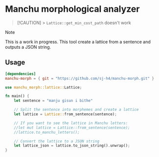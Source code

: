 # Manchu morphological analyzer

> [!CAUTION] > `Lattice::get_min_cost_path` doesn't work

> [!NOTE]
> This is a work in progress.
> This tool create a lattice from a sentence and outputs a JSON string.

## Usage

```toml
[dependencies]
manchu-morph = { git = "https://github.com/sj-h4/manchu-morph.git" }
```

```rust
use manchu_morph::lattice::Lattice;

fn main() {
    let sentence = "manju gisun i bithe"

    // Split the sentence into morphemes and create a lattice
    let lattice = Lattice::from_sentence(sentence);

    // If you want to see the lattice in Manchu letters:
    //let mut lattice = Lattice::from_sentence(sentence);
    //lattice.to_manchu_letters();

    // Convert the lattice to a JSON string
    let lattice_json = lattice.to_json_string().unwrap();
}
```

